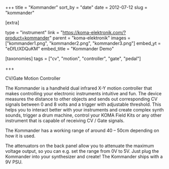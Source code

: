+++
title = "Kommander"
sort_by = "date"
date = 2012-07-12
slug = "kommander"

[extra]

type = "instrument"
link = "https://koma-elektronik.com/?product=kommander"
parent = "koma-elektronik"
images = ["kommander1.png", "kommander2.png", "kommander3.png"]
embed_yt = "eDfLtXDQuKM"
embed_title = "Kommander Demo"

[taxonomies]
tags = ["cv", "motion", "controller", "gate", "pedal"]

+++

CV/Gate Motion Controller

The Kommander is a handheld dual infrared X-Y motion controller that makes controlling your electronic instruments intuitive and fun. The device measures the distance to other objects and sends out corresponding CV signals between 0 and 8 volts and a trigger with adjustable threshold. This helps you to interact better with your instruments and create complex synth sounds, trigger a drum machine, control your KOMA Field Kits or any other instrument that is capable of receiving CV / Gate signals.

The Kommander has a working range of around 40 – 50cm depending on how it is used.

The attenuators on the back panel allow you to attenuate the maximum voltage output, so you can e.g. set the range from 0V to 5V. Just plug the Kommander into your synthesizer and create! The Kommander ships with a 9V PSU.
